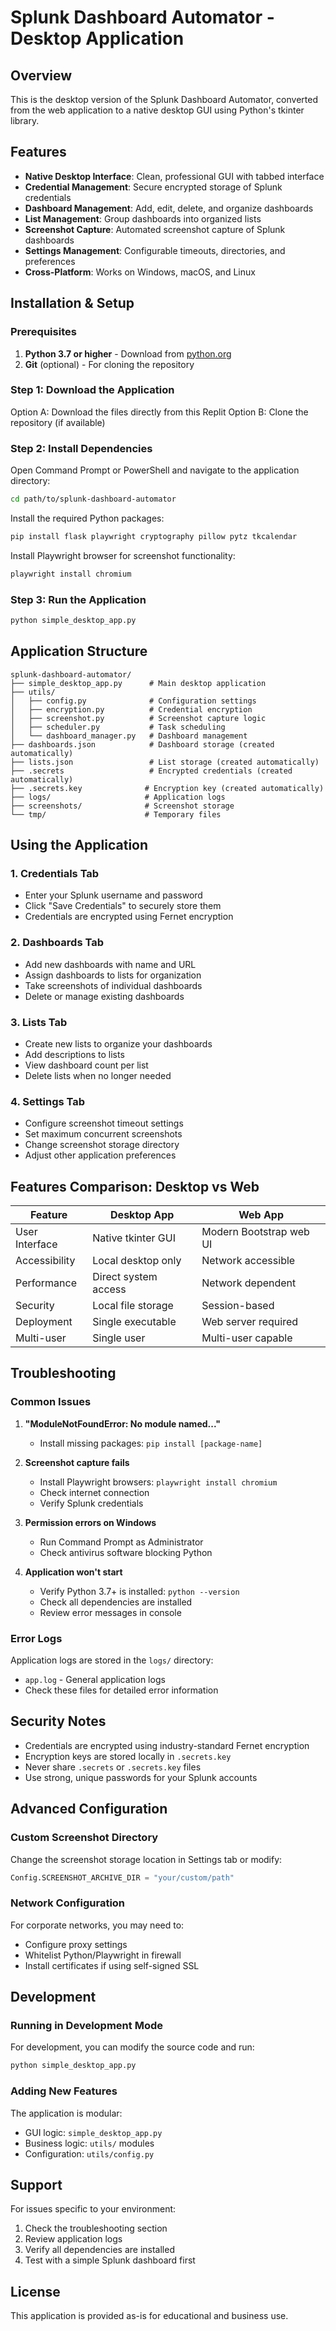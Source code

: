 # Splunk Dashboard Automator - Desktop Application

## Overview

This is the desktop version of the Splunk Dashboard Automator, converted from the web application to a native desktop GUI using Python's tkinter library.

## Features

- **Native Desktop Interface**: Clean, professional GUI with tabbed interface
- **Credential Management**: Secure encrypted storage of Splunk credentials
- **Dashboard Management**: Add, edit, delete, and organize dashboards
- **List Management**: Group dashboards into organized lists
- **Screenshot Capture**: Automated screenshot capture of Splunk dashboards
- **Settings Management**: Configurable timeouts, directories, and preferences
- **Cross-Platform**: Works on Windows, macOS, and Linux

## Installation & Setup

### Prerequisites

1. **Python 3.7 or higher** - Download from [python.org](https://python.org)
2. **Git** (optional) - For cloning the repository

### Step 1: Download the Application

Option A: Download the files directly from this Replit
Option B: Clone the repository (if available)

### Step 2: Install Dependencies

Open Command Prompt or PowerShell and navigate to the application directory:

```bash
cd path/to/splunk-dashboard-automator
```

Install the required Python packages:

```bash
pip install flask playwright cryptography pillow pytz tkcalendar
```

Install Playwright browser for screenshot functionality:

```bash
playwright install chromium
```

### Step 3: Run the Application

```bash
python simple_desktop_app.py
```

## Application Structure

```
splunk-dashboard-automator/
├── simple_desktop_app.py      # Main desktop application
├── utils/
│   ├── config.py              # Configuration settings
│   ├── encryption.py          # Credential encryption
│   ├── screenshot.py          # Screenshot capture logic
│   ├── scheduler.py           # Task scheduling
│   └── dashboard_manager.py   # Dashboard management
├── dashboards.json            # Dashboard storage (created automatically)
├── lists.json                 # List storage (created automatically)
├── .secrets                   # Encrypted credentials (created automatically)
├── .secrets.key              # Encryption key (created automatically)
├── logs/                     # Application logs
├── screenshots/              # Screenshot storage
└── tmp/                      # Temporary files
```

## Using the Application

### 1. Credentials Tab

- Enter your Splunk username and password
- Click "Save Credentials" to securely store them
- Credentials are encrypted using Fernet encryption

### 2. Dashboards Tab

- Add new dashboards with name and URL
- Assign dashboards to lists for organization
- Take screenshots of individual dashboards
- Delete or manage existing dashboards

### 3. Lists Tab

- Create new lists to organize your dashboards
- Add descriptions to lists
- View dashboard count per list
- Delete lists when no longer needed

### 4. Settings Tab

- Configure screenshot timeout settings
- Set maximum concurrent screenshots
- Change screenshot storage directory
- Adjust other application preferences

## Features Comparison: Desktop vs Web

| Feature | Desktop App | Web App |
|---------|-------------|---------|
| User Interface | Native tkinter GUI | Modern Bootstrap web UI |
| Accessibility | Local desktop only | Network accessible |
| Performance | Direct system access | Network dependent |
| Security | Local file storage | Session-based |
| Deployment | Single executable | Web server required |
| Multi-user | Single user | Multi-user capable |

## Troubleshooting

### Common Issues

1. **"ModuleNotFoundError: No module named..."**
   - Install missing packages: `pip install [package-name]`

2. **Screenshot capture fails**
   - Install Playwright browsers: `playwright install chromium`
   - Check internet connection
   - Verify Splunk credentials

3. **Permission errors on Windows**
   - Run Command Prompt as Administrator
   - Check antivirus software blocking Python

4. **Application won't start**
   - Verify Python 3.7+ is installed: `python --version`
   - Check all dependencies are installed
   - Review error messages in console

### Error Logs

Application logs are stored in the `logs/` directory:
- `app.log` - General application logs
- Check these files for detailed error information

## Security Notes

- Credentials are encrypted using industry-standard Fernet encryption
- Encryption keys are stored locally in `.secrets.key`
- Never share `.secrets` or `.secrets.key` files
- Use strong, unique passwords for your Splunk accounts

## Advanced Configuration

### Custom Screenshot Directory

Change the screenshot storage location in Settings tab or modify:
```python
Config.SCREENSHOT_ARCHIVE_DIR = "your/custom/path"
```

### Network Configuration

For corporate networks, you may need to:
- Configure proxy settings
- Whitelist Python/Playwright in firewall
- Install certificates if using self-signed SSL

## Development

### Running in Development Mode

For development, you can modify the source code and run:

```bash
python simple_desktop_app.py
```

### Adding New Features

The application is modular:
- GUI logic: `simple_desktop_app.py`
- Business logic: `utils/` modules
- Configuration: `utils/config.py`

## Support

For issues specific to your environment:
1. Check the troubleshooting section
2. Review application logs
3. Verify all dependencies are installed
4. Test with a simple Splunk dashboard first

## License

This application is provided as-is for educational and business use.